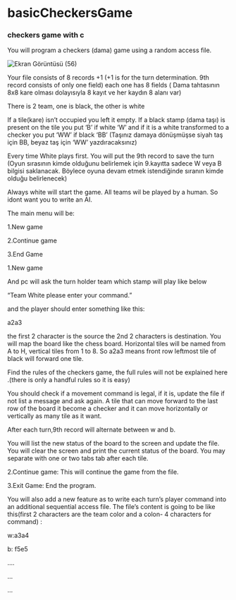 # basicCheckersGame
### checkers game with c

You will program a checkers (dama) game using a random access file.

![Ekran Görüntüsü (56)](https://user-images.githubusercontent.com/38541121/81511336-42ac1880-9321-11ea-8492-c58d1986ca79.png)


Your file consists of 8 records +1 (+1 is for the turn determination. 9th record consists of only one field) each one has 8 fields ( Dama tahtasının 8x8 kare olması dolayısıyla 8 kayıt ve her kaydın 8 alanı var)

There is 2 team, one is black, the other is white

If a tile(kare) isn’t occupied you left it empty. If a black stamp (dama taşı) is present on the tile you put ‘B’ if white ‘W’ and if it is a white transformed to a checker you put ‘WW’ if black ‘BB’ (Taşınız damaya dönüşmüşse siyah taş için BB, beyaz taş için ‘WW’ yazdıracaksınız)

Every time White plays first. You will put the 9th record to save the turn (Oyun sırasının kimde olduğunu belirlemek için 9.kayıtta sadece W veya B bilgisi saklanacak. Böylece oyuna devam etmek istendiğinde sıranın kimde olduğu belirlenecek)

Always white will start the game. All teams wil be played by a human. So idont want you to write an AI.

The main menu will be:

1.New game

2.Continue game

3.End Game

1.New game

And pc will ask the turn holder team which stamp will play like below

“Team White please enter your command.”

and the player should enter something like this:

a2a3

the first 2 character is the source the 2nd 2 characters is destination. You will map the board like the chess board. Horizontal tiles will be named from A to H, vertical tiles from 1 to 8. So a2a3 means front row leftmost tile of black will forward one tile.

Find the rules of the checkers game, the full rules will not be explained here .(there is only a handful rules so it is easy)
 
You should check if a movement command is legal, if it is, update the file if not list a message and ask again. A tile that can move forward to the last row of the board it become a checker and it can move horizontally or vertically as many tile as it want.

After each turn,9th record will alternate between w and b.



You will list the new status of the board to the screen and update the file. You will clear the screen and print the current status of the board.
You may separate with one or two tabs tab after each tile.

2.Continue game: This will continue the game from the file.

3.Exit Game: End the program.


 
You will also add a new feature as to write each turn’s player command into an additional sequential access file. The file’s content is going to be like this(first 2 characters are the team color and a colon- 4 characters for command) :



w:a3a4

b:	f5e5

….

…

…
